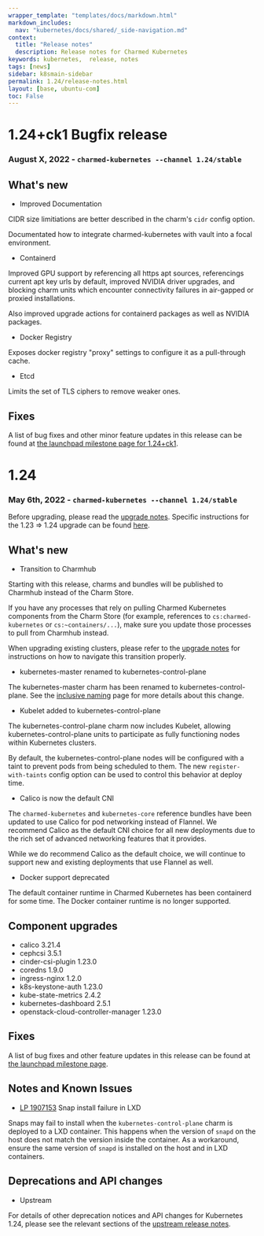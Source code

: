 ```yaml
---
wrapper_template: "templates/docs/markdown.html"
markdown_includes:
  nav: "kubernetes/docs/shared/_side-navigation.md"
context:
  title: "Release notes"
  description: Release notes for Charmed Kubernetes
keywords: kubernetes,  release, notes
tags: [news]
sidebar: k8smain-sidebar
permalink: 1.24/release-notes.html
layout: [base, ubuntu-com]
toc: False
---
```


# 1.24+ck1 Bugfix release

### August X, 2022 - `charmed-kubernetes --channel 1.24/stable`

## What's new

- Improved Documentation

CIDR size limitiations are better described in the charm's `cidr` config option.

Documentated how to integrate charmed-kubernetes with vault into a focal environment.

- Containerd

Improved GPU support by referencing all https apt sources, referencings current apt key urls by default, improved NVIDIA driver upgrades, and blocking charm units which encounter connectivity failures in 
air-gapped or proxied installations.

Also improved upgrade actions for containerd packages as well as NVIDIA packages.

- Docker Registry

Exposes docker registry "proxy" settings to configure it as a pull-through cache.

- Etcd

Limits the set of TLS ciphers to remove weaker ones.
 

## Fixes

A list of bug fixes and other minor feature updates in this release can be found at
[the launchpad milestone page for 1.24+ck1](https://launchpad.net/charmed-kubernetes/+milestone/1.24+ck1).


# 1.24

### May 6th, 2022 - `charmed-kubernetes --channel 1.24/stable`

Before upgrading, please read the [upgrade notes](/kubernetes/docs/upgrade-notes).
Specific instructions for the 1.23 => 1.24 upgrade can be found [here](/kubernetes/docs/1.24/upgrading).

## What's new

- Transition to Charmhub

Starting with this release, charms and bundles will be published to Charmhub
instead of the Charm Store.

If you have any processes that rely on pulling Charmed Kubernetes components
from the Charm Store (for example, references to `cs:charmed-kubernetes` or
`cs:~containers/...`), make sure you update those processes to pull from
Charmhub instead.

When upgrading existing clusters, please refer to the
[upgrade notes](/kubernetes/docs/upgrade-notes) for instructions on how to
navigate this transition properly.

- kubernetes-master renamed to kubernetes-control-plane

The kubernetes-master charm has been renamed to kubernetes-control-plane. See
the [inclusive naming](/kubernetes/docs/inclusive-naming) page for more details about this change.

- Kubelet added to kubernetes-control-plane

The kubernetes-control-plane charm now includes Kubelet, allowing
kubernetes-control-plane units to participate as fully functioning nodes within
Kubernetes clusters.

By default, the kubernetes-control-plane nodes will be
configured with a taint to prevent pods from being scheduled to them. The new
`register-with-taints` config option can be used to control this behavior at
deploy time.

- Calico is now the default CNI

The `charmed-kubernetes` and `kubernetes-core` reference bundles have been
updated to use Calico for pod networking instead of Flannel. We recommend Calico
as the default CNI choice for all new deployments due to the rich set of
advanced networking features that it provides.

While we do recommend Calico as the default choice, we will continue to support
new and existing deployments that use Flannel as well.

- Docker support deprecated

The default container runtime in Charmed Kubernetes has been containerd for 
some time. The Docker container runtime is no longer supported.

## Component upgrades

- calico 3.21.4
- cephcsi 3.5.1
- cinder-csi-plugin 1.23.0
- coredns 1.9.0
- ingress-nginx 1.2.0
- k8s-keystone-auth 1.23.0
- kube-state-metrics 2.4.2
- kubernetes-dashboard 2.5.1
- openstack-cloud-controller-manager 1.23.0

## Fixes

A list of bug fixes and other feature updates in this release can be found at
[the launchpad milestone page](https://launchpad.net/charmed-kubernetes/+milestone/1.24).

## Notes and Known Issues

- [LP 1907153](https://bugs.launchpad.net/snapd/+bug/1907153) Snap install failure in LXD

Snaps may fail to install when the `kubernetes-control-plane` charm is deployed to a LXD container.
This happens when the version of `snapd` on the host does not match the version inside the
container. As a workaround, ensure the same version of `snapd` is installed on the host and
in LXD containers.

## Deprecations and API changes

- Upstream

For details of other deprecation notices and API changes for Kubernetes 1.24, please see the
relevant sections of the [upstream release notes][upstream-changelog-1.24].

<!--LINKS-->
[rel]: /kubernetes/docs/release-notes
[upstream-changelog-1.24]: https://github.com/kubernetes/kubernetes/blob/master/CHANGELOG/CHANGELOG-1.24.md#deprecation
